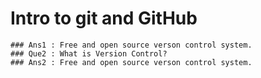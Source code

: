 # Intro to git and GitHub

``` ### Que1 : What is git?
### Ans1 : Free and open source verson control system. 
### Que2 : What is Version Control?
### Ans2 : Free and open source verson control system.

```